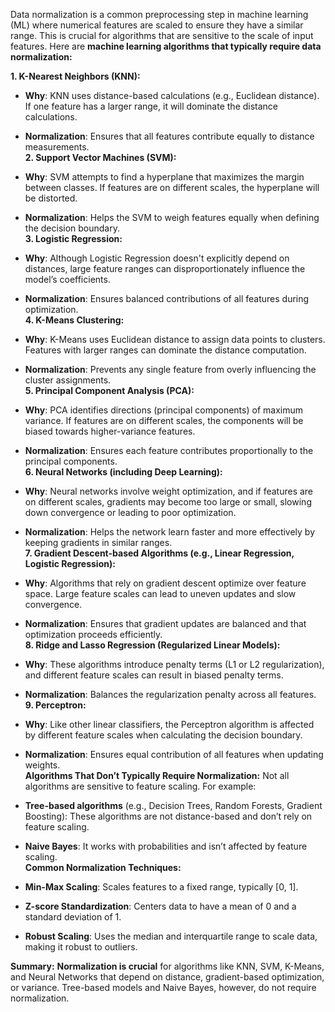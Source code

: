 Data normalization is a common preprocessing step in machine learning (ML) where numerical features are scaled to ensure they have a similar range. This is crucial for algorithms that are sensitive to the scale of input features.
Here are **machine learning algorithms that typically require data normalization:**

**1. K-Nearest Neighbors (KNN):**
- **Why**: KNN uses distance-based calculations (e.g., Euclidean distance). If one feature has a larger range, it will dominate the distance calculations.
- **Normalization**: Ensures that all features contribute equally to distance measurements.  
**2. Support Vector Machines (SVM):**
- **Why**: SVM attempts to find a hyperplane that maximizes the margin between classes. If features are on different scales, the hyperplane will be distorted.
- **Normalization**: Helps the SVM to weigh features equally when defining the decision boundary.  
**3. Logistic Regression:**
- **Why**: Although Logistic Regression doesn't explicitly depend on distances, large feature ranges can disproportionately influence the model’s coefficients.
- **Normalization**: Ensures balanced contributions of all features during optimization.  
**4. K-Means Clustering:**
- **Why**: K-Means uses Euclidean distance to assign data points to clusters. Features with larger ranges can dominate the distance computation.
- **Normalization**: Prevents any single feature from overly influencing the cluster assignments.  
**5. Principal Component Analysis (PCA):**
- **Why**: PCA identifies directions (principal components) of maximum variance. If features are on different scales, the components will be biased towards higher-variance features.
- **Normalization**: Ensures each feature contributes proportionally to the principal components.  
**6. Neural Networks (including Deep Learning):**
- **Why**: Neural networks involve weight optimization, and if features are on different scales, gradients may become too large or small, slowing down convergence or leading to poor optimization.
- **Normalization**: Helps the network learn faster and more effectively by keeping gradients in similar ranges.  
**7. Gradient Descent-based Algorithms (e.g., Linear Regression, Logistic Regression):**
- **Why**: Algorithms that rely on gradient descent optimize over feature space. Large feature scales can lead to uneven updates and slow convergence.
- **Normalization**: Ensures that gradient updates are balanced and that optimization proceeds efficiently.  
**8. Ridge and Lasso Regression (Regularized Linear Models):**
- **Why**: These algorithms introduce penalty terms (L1 or L2 regularization), and different feature scales can result in biased penalty terms.
- **Normalization**: Balances the regularization penalty across all features.  
**9. Perceptron:**
- **Why**: Like other linear classifiers, the Perceptron algorithm is affected by different feature scales when calculating the decision boundary.
- **Normalization**: Ensures equal contribution of all features when updating weights.  
**Algorithms That Don’t Typically Require Normalization:**
Not all algorithms are sensitive to feature scaling. For example:   

- **Tree-based algorithms** (e.g., Decision Trees, Random Forests, Gradient Boosting): These algorithms are not distance-based and don’t rely on feature scaling.
- **Naive Bayes**: It works with probabilities and isn’t affected by feature scaling.  
**Common Normalization Techniques:**
- **Min-Max Scaling**: Scales features to a fixed range, typically [0, 1].
- **Z-score Standardization**: Centers data to have a mean of 0 and a standard deviation of 1.
- **Robust Scaling**: Uses the median and interquartile range to scale data, making it robust to outliers.   

**Summary:**
**Normalization is crucial** for algorithms like KNN, SVM, K-Means, and Neural Networks that depend on distance, gradient-based optimization, or variance.
Tree-based models and Naive Bayes, however, do not require normalization.
